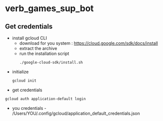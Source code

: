 # verb_games_sup_bot
## Get credentials
- install gcloud CLI
    - download for you system : https://cloud.google.com/sdk/docs/install
    - extract the archive
    - run the installation script
      ```bash
      ./google-cloud-sdk/install.sh
      ```
- initialize
    ```bash
    gcloud init
    ```
- get credentials
```bash
gcloud auth application-default login
```
- you credentials - /Users/YOU/.config/gcloud/application_default_credentials.json



  